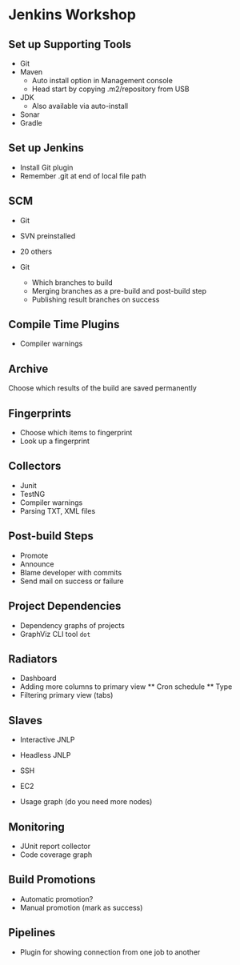 # Jenkins Workshop

## Set up  Supporting Tools
* Git
* Maven
    * Auto install option in Management console
    * Head start by copying .m2/repository from USB
* JDK
    * Also available via auto-install
* Sonar
* Gradle

## Set up Jenkins
* Install Git plugin
* Remember .git at end of local file path

## SCM
* Git
* SVN preinstalled
* 20 others

* Git
    * Which branches to build
    * Merging branches as a pre-build and post-build step
    * Publishing result branches on success

## Compile Time Plugins
* Compiler warnings


## Archive
Choose which results of the build are saved permanently

## Fingerprints
* Choose which items to fingerprint
* Look up a fingerprint

## Collectors
* Junit
* TestNG
* Compiler warnings
* Parsing TXT, XML files

## Post-build Steps
* Promote
* Announce
* Blame developer with commits
* Send mail on success or failure

## Project Dependencies
* Dependency graphs of projects
* GraphViz CLI tool `dot`

## Radiators
* Dashboard
* Adding more columns to primary view
** Cron schedule
** Type
* Filtering primary view (tabs)

## Slaves
* Interactive JNLP
* Headless JNLP
* SSH
* EC2

* Usage graph (do you need more nodes)

## Monitoring
* JUnit report collector
* Code coverage graph

## Build Promotions
* Automatic promotion?
* Manual promotion (mark as success)

## Pipelines
* Plugin for showing connection from one job to another
